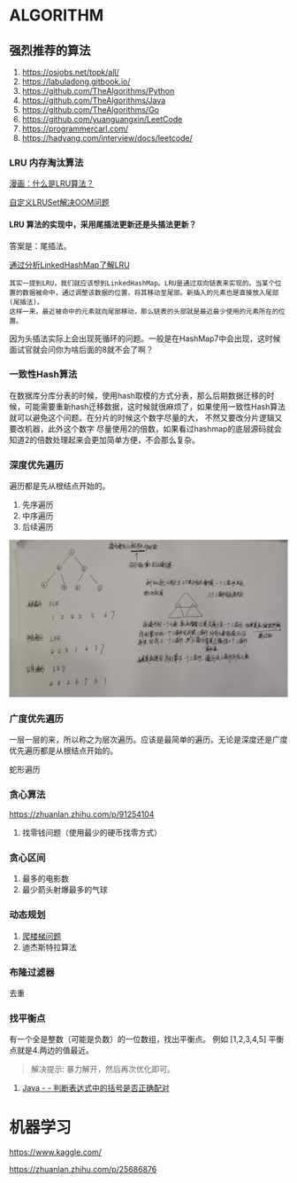 # ALGORITHM

## 强烈推荐的算法

1. https://osjobs.net/topk/all/
1. https://labuladong.gitbook.io/
1. https://github.com/TheAlgorithms/Python
1. https://github.com/TheAlgorithms/Java
1. https://github.com/TheAlgorithms/Go
1. https://github.com/yuanguangxin/LeetCode
1. https://programmercarl.com/
1. https://hadyang.com/interview/docs/leetcode/

### LRU 内存淘汰算法

[漫画：什么是LRU算法？](https://zhuanlan.zhihu.com/p/52196637)

[自定义LRUSet解决OOM问题](https://www.jianshu.com/p/d7c3185dcb5f)

#### LRU 算法的实现中，采用尾插法更新还是头插法更新？

答案是：尾插法。

[通过分析LinkedHashMap了解LRU](https://www.jianshu.com/p/b8b00da28a49)

```
其实一提到LRU，我们就应该想到LinkedHashMap。LRU是通过双向链表来实现的。当某个位置的数据被命中，通过调整该数据的位置，将其移动至尾部。新插入的元素也是直接放入尾部(尾插法)。
这样一来，最近被命中的元素就向尾部移动，那么链表的头部就是最近最少使用的元素所在的位置。
```

因为头插法实际上会出现死循环的问题。一般是在HashMap7中会出现，这时候面试官就会问你为啥后面的8就不会了啊？


### 一致性Hash算法

在数据库分库分表的时候，使用hash取模的方式分表，那么后期数据迁移的时候，可能需要重新hash迁移数据，这时候就很麻烦了，如果使用一致性Hash算法就可以避免这个问题。在分片的时候这个数字尽量的大， 不然又要改分片逻辑又要改机器，此外这个数字
尽量使用2的倍数，如果看过hashmap的底层源码就会知道2的倍数处理起来会更加简单方便，不会那么复杂。

### 深度优先遍历

遍历都是先从根结点开始的。

1. 先序遍历
2. 中序遍历
3. 后续遍历

![](./img/DepthFirstTraversal.jpg)

### 广度优先遍历

一层一层的来，所以称之为层次遍历。应该是最简单的遍历。无论是深度还是广度优先遍历都是从根结点开始的。



蛇形遍历

### 贪心算法

https://zhuanlan.zhihu.com/p/91254104

1. 找零钱问题（使用最少的硬币找零方式）

### 贪心区间

1. 最多的电影数
1. 最少箭头射爆最多的气球

### 动态规划

1. [爬楼梯问题](https://docs.qq.com/doc/DSEFEUEdYSHJVcG1t)
2. 迪杰斯特拉算法


### 布隆过滤器

去重

### 找平衡点

有一个全是整数（可能是负数）的一位数组，找出平衡点。
例如 [1,2,3,4,5] 平衡点就是4.两边的值最近。

> 解决提示: 暴力解开，然后再次优化即可。


1. [Java - - 判断表达式中的括号是否正确配对](https://blog.csdn.net/u011033906/article/details/53856692)



# 机器学习

https://www.kaggle.com/

https://zhuanlan.zhihu.com/p/25686876
